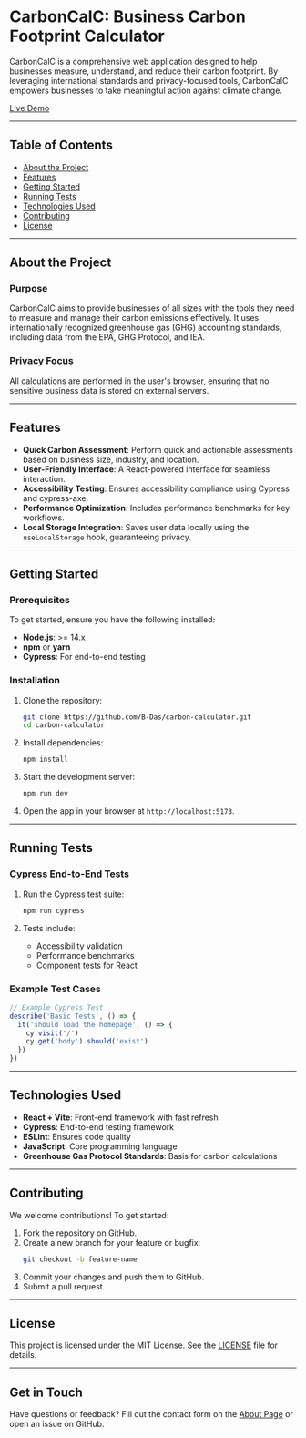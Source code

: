 # CarbonCalC: Business Carbon Footprint Calculator

CarbonCalC is a comprehensive web application designed to help businesses measure, understand, and reduce their carbon footprint. By leveraging international standards and privacy-focused tools, CarbonCalC empowers businesses to take meaningful action against climate change.

[Live Demo](https://carboncalce.netlify.app/)

---

## Table of Contents

- [About the Project](#about-the-project)
- [Features](#features)
- [Getting Started](#getting-started)
- [Running Tests](#running-tests)
- [Technologies Used](#technologies-used)
- [Contributing](#contributing)
- [License](#license)

---

## About the Project

### Purpose

CarbonCalC aims to provide businesses of all sizes with the tools they need to measure and manage their carbon emissions effectively. It uses internationally recognized greenhouse gas (GHG) accounting standards, including data from the EPA, GHG Protocol, and IEA.

### Privacy Focus

All calculations are performed in the user's browser, ensuring that no sensitive business data is stored on external servers.

---

## Features

- **Quick Carbon Assessment**: Perform quick and actionable assessments based on business size, industry, and location.
- **User-Friendly Interface**: A React-powered interface for seamless interaction.
- **Accessibility Testing**: Ensures accessibility compliance using Cypress and cypress-axe.
- **Performance Optimization**: Includes performance benchmarks for key workflows.
- **Local Storage Integration**: Saves user data locally using the `useLocalStorage` hook, guaranteeing privacy.

---

## Getting Started

### Prerequisites

To get started, ensure you have the following installed:

- **Node.js**: >= 14.x
- **npm** or **yarn**
- **Cypress**: For end-to-end testing

### Installation

1. Clone the repository:
   ```bash
   git clone https://github.com/B-Das/carbon-calculator.git
   cd carbon-calculator
   ```

2. Install dependencies:
   ```bash
   npm install
   ```

3. Start the development server:
   ```bash
   npm run dev
   ```

4. Open the app in your browser at `http://localhost:5173`.

---

## Running Tests

### Cypress End-to-End Tests

1. Run the Cypress test suite:
   ```bash
   npm run cypress
   ```

2. Tests include:
   - Accessibility validation
   - Performance benchmarks
   - Component tests for React

### Example Test Cases

```javascript
// Example Cypress Test
describe('Basic Tests', () => {
  it('should load the homepage', () => {
    cy.visit('/')
    cy.get('body').should('exist')
  })
})
```

---

## Technologies Used

- **React + Vite**: Front-end framework with fast refresh
- **Cypress**: End-to-end testing framework
- **ESLint**: Ensures code quality
- **JavaScript**: Core programming language
- **Greenhouse Gas Protocol Standards**: Basis for carbon calculations

---

## Contributing

We welcome contributions! To get started:

1. Fork the repository on GitHub.
2. Create a new branch for your feature or bugfix:
   ```bash
   git checkout -b feature-name
   ```
3. Commit your changes and push them to GitHub.
4. Submit a pull request.

---

## License

This project is licensed under the MIT License. See the [LICENSE](LICENSE) file for details.

---

## Get in Touch

Have questions or feedback? Fill out the contact form on the [About Page](https://carboncalce.netlify.app/#/about) or open an issue on GitHub.